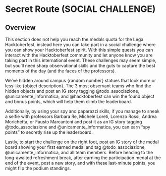 # Secret Route (SOCIAL CHALLENGE)

## Overview
This section does not help you reach the medals quota for the Lega Hacktoberfest, instead here you can take part in a social challenge where you can show your Hacktoberfest spirit. 
With this simple quests you can interact with the Hacktoberfest community and let anyone know you are taking part in this international event.
These challenges may seem simple, but you’ll need sharp observational skills and the guts to capture the best moments of the day (and the faces of the professors).

We’ve hidden around campus {random number} statues that look more or less like {object description}. The 3 most observant teams who find the hidden objects and post an IG story tagging @todo_associazione, @unicamente_informatica, and @hacktoberfest can win the found object and bonus points, which will help them climb the leaderboard.

Additionally, by using your spy and paparazzi skills, if you manage to sneak a selfie with professors Barbara Re, Michele Loreti, Lorenzo Rossi, Andrea Morichetta, or Fausto Marcantoni and post it as an IG story tagging @todo_associazione and @unicamente_informatica, you can earn “spy points” to secretly rise up the leaderboard.

Lastly, to start the challenge on the right foot, post an IG story of the medal board showing your first earned medal and tag @todo_associazione, @unicamente_informatica, and all team members. Before heading to the long-awaited refreshment break, after earning the participation medal at the end of the event, post a new story, and with these last-minute points, you might flip the podium standings.
